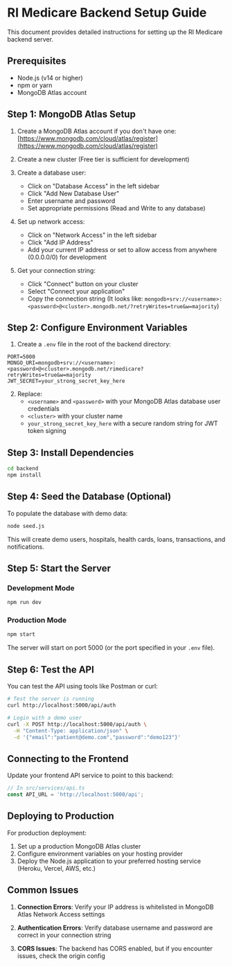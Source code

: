 
# RI Medicare Backend Setup Guide

This document provides detailed instructions for setting up the RI Medicare backend server.

## Prerequisites

- Node.js (v14 or higher)
- npm or yarn
- MongoDB Atlas account

## Step 1: MongoDB Atlas Setup

1. Create a MongoDB Atlas account if you don't have one: [https://www.mongodb.com/cloud/atlas/register](https://www.mongodb.com/cloud/atlas/register)

2. Create a new cluster (Free tier is sufficient for development)

3. Create a database user:
   - Click on "Database Access" in the left sidebar
   - Click "Add New Database User"
   - Enter username and password
   - Set appropriate permissions (Read and Write to any database)

4. Set up network access:
   - Click on "Network Access" in the left sidebar
   - Click "Add IP Address"
   - Add your current IP address or set to allow access from anywhere (0.0.0.0/0) for development

5. Get your connection string:
   - Click "Connect" button on your cluster
   - Select "Connect your application"
   - Copy the connection string (It looks like: `mongodb+srv://<username>:<password>@<cluster>.mongodb.net/?retryWrites=true&w=majority`)

## Step 2: Configure Environment Variables

1. Create a `.env` file in the root of the backend directory:

```
PORT=5000
MONGO_URI=mongodb+srv://<username>:<password>@<cluster>.mongodb.net/rimedicare?retryWrites=true&w=majority
JWT_SECRET=your_strong_secret_key_here
```

2. Replace:
   - `<username>` and `<password>` with your MongoDB Atlas database user credentials
   - `<cluster>` with your cluster name
   - `your_strong_secret_key_here` with a secure random string for JWT token signing

## Step 3: Install Dependencies

```bash
cd backend
npm install
```

## Step 4: Seed the Database (Optional)

To populate the database with demo data:

```bash
node seed.js
```

This will create demo users, hospitals, health cards, loans, transactions, and notifications.

## Step 5: Start the Server

### Development Mode

```bash
npm run dev
```

### Production Mode

```bash
npm start
```

The server will start on port 5000 (or the port specified in your `.env` file).

## Step 6: Test the API

You can test the API using tools like Postman or curl:

```bash
# Test the server is running
curl http://localhost:5000/api/auth

# Login with a demo user
curl -X POST http://localhost:5000/api/auth \
  -H "Content-Type: application/json" \
  -d '{"email":"patient@demo.com","password":"demo123"}'
```

## Connecting to the Frontend

Update your frontend API service to point to this backend:

```typescript
// In src/services/api.ts
const API_URL = 'http://localhost:5000/api';
```

## Deploying to Production

For production deployment:

1. Set up a production MongoDB Atlas cluster
2. Configure environment variables on your hosting provider
3. Deploy the Node.js application to your preferred hosting service (Heroku, Vercel, AWS, etc.)

## Common Issues

1. **Connection Errors**: Verify your IP address is whitelisted in MongoDB Atlas Network Access settings

2. **Authentication Errors**: Verify database username and password are correct in your connection string

3. **CORS Issues**: The backend has CORS enabled, but if you encounter issues, check the origin config
